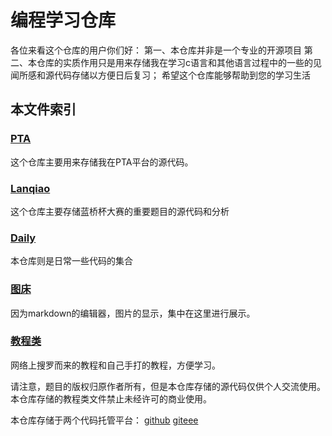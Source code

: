 # 编程学习仓库

各位来看这个仓库的用户你们好：
第一、本仓库并非是一个专业的开源项目
第二、本仓库的实质作用只是用来存储我在学习c语言和其他语言过程中的一些的见闻所感和源代码存储以方便日后复习；
希望这个仓库能够帮助到您的学习生活

## 本文件索引

### [PTA](./PTA/)

这个仓库主要用来存储我在PTA平台的源代码。

### [Lanqiao](./Lanqiao/)

这个仓库主要存储蓝桥杯大赛的重要题目的源代码和分析

### [Daily](./Daily/)

本仓库则是日常一些代码的集合

### [图床](./%E5%9B%BE%E5%BA%8A/)

因为markdown的编辑器，图片的显示，集中在这里进行展示。

### [教程类](./%E6%95%99%E7%A8%8B%E7%B1%BB/)

网络上搜罗而来的教程和自己手打的教程，方便学习。

请注意，题目的版权归原作者所有，但是本仓库存储的源代码仅供个人交流使用。
本仓库存储的教程类文件禁止未经许可的商业使用。  

本仓库存储于两个代码托管平台：
[github](https://github.com/liujitong/Study-Program)
[giteee](https://gitee.com/liujitong/Study-Program)
